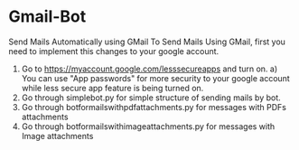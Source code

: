 # Gmail-Bot
Send Mails Automatically using GMail
To Send Mails Using GMail, first you need to implement this changes to your google account.
1) Go to https://myaccount.google.com/lesssecureapps and turn on.
  a) You can use "App passwords" for more security to your google account while less secure app feature is being turned on.
2) Go through simplebot.py for simple structure of sending mails by bot.
3) Go through botformailswithpdfattachments.py for messages with PDFs attachments
3) Go through botformailswithimageattachments.py for messages with Image attachments
